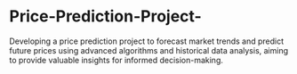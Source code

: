 # Price-Prediction-Project-
 Developing a price prediction project to forecast market trends and predict future prices using advanced algorithms and historical data analysis, aiming to provide valuable insights for informed decision-making.

